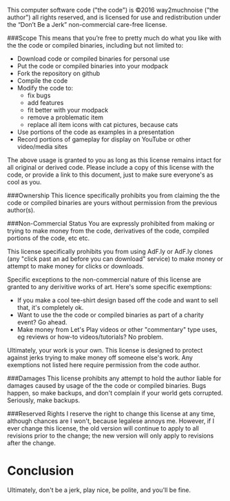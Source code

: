 This computer software code ("the code") is ©2016 way2muchnoise ("the author") all rights reserved, and is licensed for use and redistribution under the “Don’t Be a Jerk” non-commercial care-free license.

###Scope
This means that you’re free to pretty much do what you like with the the code or compiled binaries, including but not limited to:
* Download code or compiled binaries for personal use
* Put the code or compiled binaries into your modpack
* Fork the repository on github
* Compile the code
* Modify the code to: 
  * fix bugs 
  * add features 
  * fit better with your modpack
  * remove a problematic item
  * replace all item icons with cat pictures, because cats
* Use portions of the code as examples in a presentation
* Record portions of gameplay for display on YouTube or other video/media sites

The above usage is granted to you as long as this license remains intact for all original or derived code. Please include a copy of this license with the code, or provide a link to this document, just to make sure everyone's as cool as you.

###Ownership
This licence specifically prohibits you from claiming the the code or compiled binaries are yours without permission from the previous author(s). 

###Non-Commercial Status
You are expressly prohibited from making or trying to make money from the code, derivatives of the code, compiled portions of the code, etc etc.

This license specifically prohibits you from using AdF.ly or AdF.ly clones (any "click past an ad before you can download" service) to make money or attempt to make money for clicks or downloads.

Specific exceptions to the non-commercial nature of this license are granted to any derivitive works of art. Here's some specific exemptions:
* If you make a cool tee-shirt design based off the code and want to sell that, it's completely ok. 
* Want to use the the code or compiled binaries as part of a charity event? Go ahead. 
* Make money from Let's Play videos or other "commentary" type uses, eg reviews or how-to videos/tutorials? No problem.

Ultimately, your work is your own. This license is designed to protect against jerks trying to make money off someone else's work. Any exemptions not listed here require permission from the code author.

###Damages
This license prohibits any attempt to hold the author liable for damages caused by usage of the the code or compiled binaries. Bugs happen, so make backups, and don't complain if your world gets corrupted. Seriously, make backups.

###Reserved Rights
I reserve the right to change this license at any time, although chances are I won't, because legalese annoys me. However, if I ever change this license, the old version will continue to apply to all revisions prior to the change; the new version will only apply to revisions after the change.

Conclusion
====
Ultimately, don't be a jerk, play nice, be polite, and you'll be fine.


